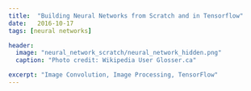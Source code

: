 ```yaml
---
title:  "Building Neural Networks from Scratch and in Tensorflow"
date:   2016-10-17
tags: [neural networks]

header:
  image: "neural_network_scratch/neural_network_hidden.png"
  caption: "Photo credit: Wikipedia User Glosser.ca"

excerpt: "Image Convolution, Image Processing, TensorFlow"
---
```

